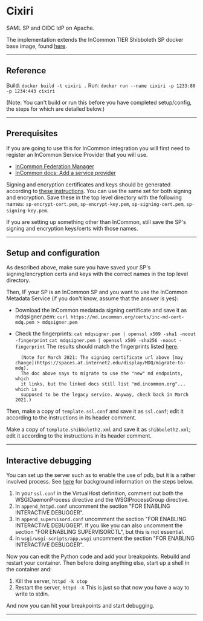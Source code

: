 # Cixiri

SAML SP and OIDC IdP on Apache.

The implementation extends the InCommon TIER Shibboleth SP docker base image,
found [here](https://github.internet2.edu/docker/shib-sp/tree/3.1.0_04172020).

-----------------------------------------------------------------------

## Reference

Build: `docker build -t cixiri .`
Run: `docker run --name cixiri -p 1233:80 -p 1234:443 cixiri`

(Note: You can't build or run this before you have completed setup/config,
the steps for which are detailed below.)

-----------------------------------------------------------------------

## Prerequisites

If you are going to use this for InCommon integration you will first need
to register an InCommon Service Provider that you will use.

- [InCommon Federation Manager](https://spaces.at.internet2.edu/display/federation/Federation+Manager)
- [InCommon docs: Add a service provider](https://spaces.at.internet2.edu/display/federation/federation-manager-add-sp)

Signing and encryption certificates and keys
should be generated according to [these instructions](https://spaces.at.internet2.edu/display/federation/Key+Generation).
You can use the same set for both signing and encryption.
Save these in the top level directory with the following names:
`sp-encrypt-cert.pem`, `sp-encrypt-key.pem`, `sp-signing-cert.pem`,
`sp-signing-key.pem`.

If you are setting up something other than InCommon, still save the SP's
signing and encryption keys/certs with those names.

-----------------------------------------------------------------------

## Setup and configuration

As described above, make sure you have saved your SP's signing/encryption certs
and keys with the correct names in the top level directory.

Then, IF your SP is an InCommon SP and you want to use the InCommon Metadata
Service (if you don't know, assume that the answer is yes):

- Download the InCommon medatada signing certificate and save it as mdqsigner.pem:
  `curl https://md.incommon.org/certs/inc-md-cert-mdq.pem > mdqsigner.pem`
- Check the fingerprints:
  `cat mdqsigner.pem | openssl x509 -sha1 -noout -fingerprint`
  `cat mdqsigner.pem | openssl x509 -sha256 -noout -fingerprint`
  The results should match the fingerprints listed [here](https://spaces.at.internet2.edu/display/MDQ/production+metadata+signing+key).

        (Note for March 2021: The signing certificate url above [may change](https://spaces.at.internet2.edu/display/MDQ/migrate-to-mdq).
        The doc above says to migrate to use the "new" md endpoints, which
        it links, but the linked docs still list "md.incommon.org"... which is
        supposed to be the legacy service. Anyway, check back in March 2021.)

Then, make a copy of `template.ssl.conf` and save it as `ssl.conf`; edit it
according to the instructions in its header comment.

Make a copy of `template.shibboleth2.xml` and save it as `shibboleth2.xml`;
edit it according to the instructions in its header comment.

-----------------------------------------------------------------------

## Interactive debugging

You can set up the server such as to enable the use of pdb, but it is a rather
involved process. See [here](https://modwsgi.readthedocs.io/en/develop/user-guides/debugging-techniques.html#python-interactive-debugger) for background information on the steps below.

1. In your `ssl.conf` in the VirtualHost definition, comment out both the
   WSGIDaemonProcess directive and the WSGIProcessGroup directive.
1. In `append_httpd.conf` uncomment the section "FOR ENABLING INTERACTIVE
   DEBUGGER".
1. In `append_supervisord.conf` uncomment the section "FOR ENABLING INTERACTIVE
   DEBUGGER". If you like you can also uncomment the section "FOR ENABLING
   SUPERVISORCTL", but this is not essential.
1. In `wsgi/wsgi-scripts/app.wsgi` uncomment the section "FOR ENABLING
   INTERACTIVE DEBUGGER".


Now you can edit the Python code and add your breakpoints. Rebuild and restart
your container. Then before doing anything else, start up a shell in the
container and:
1. Kill the server, `httpd -k stop`
1. Restart the server, `httpd -X`
This is just so that now you have a way to write to stdin.

And now you can hit your breakpoints and start debugging.

-----------------------------------------------------------------------

